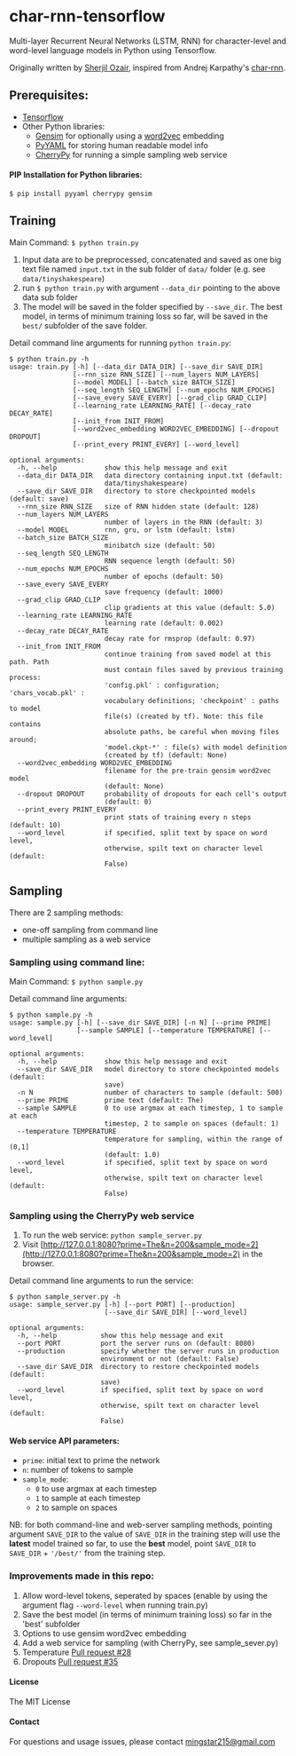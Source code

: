 # char-rnn-tensorflow

Multi-layer Recurrent Neural Networks (LSTM, RNN) for character-level and word-level language models in Python using Tensorflow.

Originally written by [Sherjil Ozair](https://github.com/sherjilozair/char-rnn-tensorflow), inspired from Andrej Karpathy's [char-rnn](https://github.com/karpathy/char-rnn).

## Prerequisites:


- [Tensorflow](http://www.tensorflow.org)
- Other Python libraries:
    - [Gensim](https://radimrehurek.com/gensim/) for optionally using a [word2vec](https://radimrehurek.com/gensim/models/word2vec.html) embedding
    - [PyYAML](http://pyyaml.org/) for storing human readable model info
    - [CherryPy](http://www.cherrypy.org/) for running a simple sampling web service

#### PIP Installation for Python libraries:

```
$ pip install pyyaml cherrypy gensim
```

## Training

Main Command: `$ python train.py`

1. Input data are to be preprocessed, concatenated and saved as one big text file named `input.txt`
in the sub folder of `data/` folder (e.g. see `data/tinyshakespeare`)
2. run `$ python train.py` with argument `--data_dir` pointing to the above data sub folder
3. The model will be saved in the folder specified by `--save_dir`. The best model, in terms of
minimum training loss so far, will be saved in the `best/`
subfolder of the save folder.

Detail command line arguments for running `python train.py`:

```
$ python train.py -h
usage: train.py [-h] [--data_dir DATA_DIR] [--save_dir SAVE_DIR]
                [--rnn_size RNN_SIZE] [--num_layers NUM_LAYERS]
                [--model MODEL] [--batch_size BATCH_SIZE]
                [--seq_length SEQ_LENGTH] [--num_epochs NUM_EPOCHS]
                [--save_every SAVE_EVERY] [--grad_clip GRAD_CLIP]
                [--learning_rate LEARNING_RATE] [--decay_rate DECAY_RATE]
                [--init_from INIT_FROM]
                [--word2vec_embedding WORD2VEC_EMBEDDING] [--dropout DROPOUT]
                [--print_every PRINT_EVERY] [--word_level]

optional arguments:
  -h, --help            show this help message and exit
  --data_dir DATA_DIR   data directory containing input.txt (default:
                        data/tinyshakespeare)
  --save_dir SAVE_DIR   directory to store checkpointed models (default: save)
  --rnn_size RNN_SIZE   size of RNN hidden state (default: 128)
  --num_layers NUM_LAYERS
                        number of layers in the RNN (default: 3)
  --model MODEL         rnn, gru, or lstm (default: lstm)
  --batch_size BATCH_SIZE
                        minibatch size (default: 50)
  --seq_length SEQ_LENGTH
                        RNN sequence length (default: 50)
  --num_epochs NUM_EPOCHS
                        number of epochs (default: 50)
  --save_every SAVE_EVERY
                        save frequency (default: 1000)
  --grad_clip GRAD_CLIP
                        clip gradients at this value (default: 5.0)
  --learning_rate LEARNING_RATE
                        learning rate (default: 0.002)
  --decay_rate DECAY_RATE
                        decay rate for rmsprop (default: 0.97)
  --init_from INIT_FROM
                        continue training from saved model at this path. Path
                        must contain files saved by previous training process:
                        'config.pkl' : configuration; 'chars_vocab.pkl' :
                        vocabulary definitions; 'checkpoint' : paths to model
                        file(s) (created by tf). Note: this file contains
                        absolute paths, be careful when moving files around;
                        'model.ckpt-*' : file(s) with model definition
                        (created by tf) (default: None)
  --word2vec_embedding WORD2VEC_EMBEDDING
                        filename for the pre-train gensim word2vec model
                        (default: None)
  --dropout DROPOUT     probability of dropouts for each cell's output
                        (default: 0)
  --print_every PRINT_EVERY
                        print stats of training every n steps (default: 10)
  --word_level          if specified, split text by space on word level,
                        otherwise, spilt text on character level (default:
                        False)
```



## Sampling

There are 2 sampling methods:
* one-off sampling from command line
* multiple sampling as a web service

### Sampling using command line:

Main Command: `$ python sample.py`

Detail command line arguments:
```
$ python sample.py -h
usage: sample.py [-h] [--save_dir SAVE_DIR] [-n N] [--prime PRIME]
                 [--sample SAMPLE] [--temperature TEMPERATURE] [--word_level]

optional arguments:
  -h, --help            show this help message and exit
  --save_dir SAVE_DIR   model directory to store checkpointed models (default:
                        save)
  -n N                  number of characters to sample (default: 500)
  --prime PRIME         prime text (default: The)
  --sample SAMPLE       0 to use argmax at each timestep, 1 to sample at each
                        timestep, 2 to sample on spaces (default: 1)
  --temperature TEMPERATURE
                        temperature for sampling, within the range of (0,1]
                        (default: 1.0)
  --word_level          if specified, split text by space on word level,
                        otherwise, spilt text on character level (default:
                        False)
```


### Sampling using the CherryPy web service

1. To run the web service: `python sample_server.py`
2. Visit [http://127.0.0.1:8080?prime=The&n=200&sample_mode=2](http://127.0.0.1:8080?prime=The&n=200&sample_mode=2) in the browser.

Detail command line arguments to run the service:
```
$ python sample_server.py -h
usage: sample_server.py [-h] [--port PORT] [--production]
                        [--save_dir SAVE_DIR] [--word_level]

optional arguments:
  -h, --help           show this help message and exit
  --port PORT          port the server runs on (default: 8080)
  --production         specify whether the server runs in production
                       environment or not (default: False)
  --save_dir SAVE_DIR  directory to restore checkpointed models (default:
                       save)
  --word_level         if specified, split text by space on word level,
                       otherwise, spilt text on character level (default:
                       False)
```

#### Web service API parameters:

* `prime`: initial text to prime the network
* `n`: number of tokens to sample
* `sample_mode`:
    * `0` to use argmax at each timestep
    * `1` to sample at each timestep
    * `2` to sample on spaces
    
    
NB: for both command-line and web-server sampling methods, pointing argument `SAVE_DIR` to
the value of `SAVE_DIR` in the training step will use the **latest** model trained so far, to use the **best** model, point
`SAVE_DIR` to `SAVE_DIR` + `'/best/'` from the training step.    


### Improvements made in this repo:

1. Allow word-level tokens, seperated by spaces (enable by using the argument flag `--word-level` when running train.py)
1. Save the best model (in terms of minimum training loss) so far in the 'best' subfolder
1. Options to use gensim word2vec embedding
1. Add a web service for sampling (with CherryPy, see sample_sever.py)
1. Temperature [Pull request #28](https://github.com/sherjilozair/char-rnn-tensorflow/pull/28)
1. Dropouts [Pull request #35](https://github.com/sherjilozair/char-rnn-tensorflow/pull/35)



#### License

The MIT License

#### Contact

For questions and usage issues, please contact mingstar215@gmail.com

